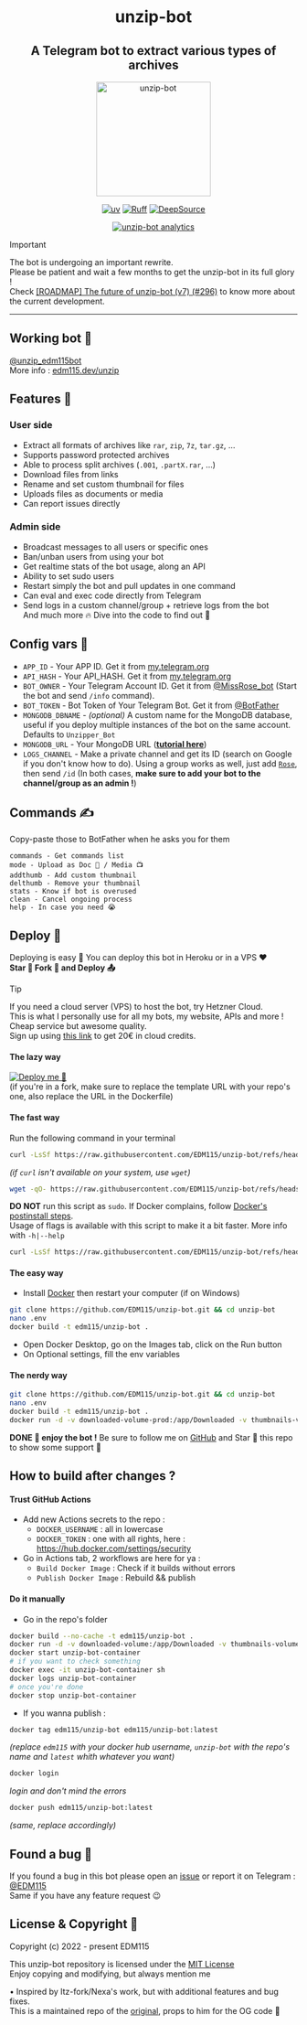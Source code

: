 <div align="center">

# unzip-bot
## A Telegram bot to extract various types of archives

<img src="./bot_thumb.jpg" alt="unzip-bot" width="200" height="200">

[![uv](https://img.shields.io/endpoint?url=https://raw.githubusercontent.com/astral-sh/uv/main/assets/badge/v0.json)](https://github.com/astral-sh/ruff) [![Ruff](https://img.shields.io/endpoint?url=https://raw.githubusercontent.com/astral-sh/ruff/main/assets/badge/v2.json)](https://github.com/astral-sh/ruff) [![DeepSource](https://app.deepsource.com/gh/EDM115/unzip-bot.svg/?label=active+issues&show_trend=true&token=17SfwVx77dbrFlixtGdQsQNh)](https://app.deepsource.com/gh/EDM115/unzip-bot/?ref=repository-badge)

[![unzip-bot analytics](https://repobeats.axiom.co/api/embed/5c857b55b42dd8235388093858b74341f6c679ac.svg)](https://github.com/EDM115/unzip-bot/pulse)

</div>

> [!IMPORTANT]  
> The bot is undergoing an important rewrite.  
> Please be patient and wait a few months to get the unzip-bot in its full glory !  
> Check [[ROADMAP] The future of unzip-bot (v7) (#296)](https://github.com/EDM115/unzip-bot/issues/296) to know more about the current development.

---

## Working bot :smiling_face_with_three_hearts:
[@unzip_edm115bot](https://t.me/unzip_edm115bot)  
More info : [edm115.dev/unzip](https://edm115.dev/unzip)

## Features :eyes:
### User side
- Extract all formats of archives like `rar`, `zip`, `7z`, `tar.gz`, …
- Supports password protected archives
- Able to process split archives (`.001`, `.partX.rar`, …)
- Download files from links
- Rename and set custom thumbnail for files
- Uploads files as documents or media
- Can report issues directly

### Admin side
- Broadcast messages to all users or specific ones
- Ban/unban users from using your bot
- Get realtime stats of the bot usage, along an API
- Ability to set sudo users
- Restart simply the bot and pull updates in one command
- Can eval and exec code directly from Telegram
- Send logs in a custom channel/group + retrieve logs from the bot  
And much more :fire: Dive into the code to find out :hand_over_mouth:

## Config vars :book:
- `APP_ID` - Your APP ID. Get it from [my.telegram.org](https://my.telegram.org)
- `API_HASH` - Your API_HASH. Get it from [my.telegram.org](https://my.telegram.org)
- `BOT_OWNER` - Your Telegram Account ID. Get it from [@MissRose_bot](https://t.me/MissRose_bot) (Start the bot and send `/info` command).
- `BOT_TOKEN` - Bot Token of Your Telegram Bot. Get it from [@BotFather](https://t.me/BotFather)
- `MONGODB_DBNAME` - *(optional)* A custom name for the MongoDB database, useful if you deploy multiple instances of the bot on the same account. Defaults to `Unzipper_Bot`
- `MONGODB_URL` - Your MongoDB URL ([**tutorial here**](CreateMongoDB.md))
- `LOGS_CHANNEL` - Make a private channel and get its ID (search on Google if you don't know how to do). Using a group works as well, just add [`Rose`](https://t.me/MissRose_bot?startgroup=startbot), then send `/id` (In both cases, **make sure to add your bot to the channel/group as an admin !**)

## Commands :writing_hand:
Copy-paste those to BotFather when he asks you for them
```text
commands - Get commands list
mode - Upload as Doc 📄 / Media 📺
addthumb - Add custom thumbnail
delthumb - Remove your thumbnail
stats - Know if bot is overused
clean - Cancel ongoing process
help - In case you need 😭
```

## Deploy :construction:
Deploying is easy :smiling_face_with_three_hearts: You can deploy this bot in Heroku or in a VPS :heart:  
**Star :star2: Fork :fork_and_knife: and Deploy :outbox_tray:**

> [!TIP]  
> If you need a cloud server (VPS) to host the bot, try Hetzner Cloud.  
> This is what I personally use for all my bots, my website, APIs and more !  
> Cheap service but awesome quality.  
> Sign up using [this link](https://hetzner.cloud/?ref=yGsG8KCFjO6i) to get 20€ in cloud credits.

#### The lazy way
[![Deploy me :pleading_face:](https://www.herokucdn.com/deploy/button.svg)](https://www.heroku.com/deploy?template=https://github.com/EDM115/unzip-bot/tree/v7)  
(if you're in a fork, make sure to replace the template URL with your repo's one, also replace the URL in the Dockerfile)

#### The fast way
Run the following command in your terminal
```bash
curl -LsSf https://raw.githubusercontent.com/EDM115/unzip-bot/refs/heads/v7/setup.sh | bash
```
*(if `curl` isn't available on your system, use `wget`)*
```bash
wget -qO- https://raw.githubusercontent.com/EDM115/unzip-bot/refs/heads/v7/setup.sh | bash
```
**DO NOT** run this script as `sudo`. If Docker complains, follow [Docker's postinstall steps](https://docs.docker.com/engine/install/linux-postinstall/).  
Usage of flags is available with this script to make it a bit faster. More info with `-h|--help`  
```bash
curl -LsSf https://raw.githubusercontent.com/EDM115/unzip-bot/refs/heads/v7/setup.sh | bash -s -- -h
```

#### The easy way
- Install [Docker](https://www.docker.com/) then restart your computer (if on Windows)
```bash
git clone https://github.com/EDM115/unzip-bot.git && cd unzip-bot
nano .env
docker build -t edm115/unzip-bot .
```
- Open Docker Desktop, go on the Images tab, click on the Run button
- On Optional settings, fill the env variables

#### The nerdy way
```bash
git clone https://github.com/EDM115/unzip-bot.git && cd unzip-bot
nano .env
docker build -t edm115/unzip-bot .
docker run -d -v downloaded-volume-prod:/app/Downloaded -v thumbnails-volume-prod:/app/Thumbnails --env-file ./.env --name unzipbot edm115/unzip-bot
```

**DONE :partying_face: enjoy the bot !** Be sure to follow me on [GitHub](https://github.com/EDM115) and Star :star2: this repo to show some support :pleading_face:

## How to build after changes ?
#### Trust GitHub Actions
- Add new Actions secrets to the repo :
  - `DOCKER_USERNAME` : all in lowercase
  - `DOCKER_TOKEN` : one with all rights, here : https://hub.docker.com/settings/security
- Go in Actions tab, 2 workflows are here for ya :
  - `Build Docker Image` : Check if it builds without errors
  - `Publish Docker Image` : Rebuild && publish

#### Do it manually
- Go in the repo's folder
```bash
docker build --no-cache -t edm115/unzip-bot .
docker run -d -v downloaded-volume:/app/Downloaded -v thumbnails-volume:/app/Thumbnails --env-file ./.env --network host --name unzip-bot-container edm115/unzip-bot
docker start unzip-bot-container
# if you want to check something
docker exec -it unzip-bot-container sh
docker logs unzip-bot-container
# once you're done
docker stop unzip-bot-container
```
- If you wanna publish :
```bash
docker tag edm115/unzip-bot edm115/unzip-bot:latest
```
*(replace `edm115` with your docker hub username, `unzip-bot` with the repo's name and `latest` whith whatever you want)*
```bash
docker login
```
*login and don't mind the errors*
```bash
docker push edm115/unzip-bot:latest
```
*(same, replace accordingly)*

## Found a bug :bug:
If you found a bug in this bot please open an [issue](https://github.com/EDM115/unzip-bot/issues) or report it on Telegram : [@EDM115](https://t.me/EDM115)  
Same if you have any feature request :wink:

## License & Copyright :cop:
Copyright (c) 2022 - present EDM115  
  
This unzip-bot repository is licensed under the [MIT License](https://github.com/EDM115/unzip-bot/blob/master/LICENSE)  
Enjoy copying and modifying, but always mention me  
  
• Inspired by Itz-fork/Nexa's work, but with additional features and bug fixes.  
This is a maintained repo of the [original](https://github.com/Itz-fork/Unzipper-Bot), props to him for the OG code :saluting_face:
